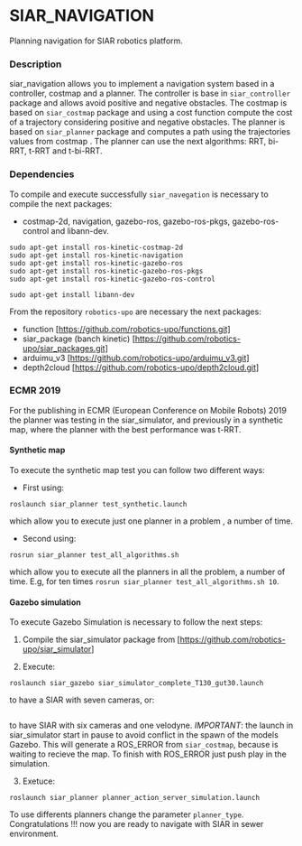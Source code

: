 # SIAR_NAVIGATION

Planning navigation for SIAR robotics platform.

### Description

siar_navigation allows you to implement a navigation system based in a controller, costmap and a planner. The controller is base in `siar_controller` package and allows avoid positive and negative obstacles. The costmap is based on `siar_costmap` package and using a cost function compute the cost of a trajectory considering positive and negative obstacles. The planner is based on `siar_planner` package and computes a path using the trajectories values from costmap . The planner can use the next algorithms: RRT, bi-RRT, t-RRT and t-bi-RRT.

### Dependencies

To compile and execute successfully `siar_navegation` is necessary to compile the next packages:
  
* costmap-2d, navigation, gazebo-ros, gazebo-ros-pkgs, gazebo-ros-control and libann-dev.
```
sudo apt-get install ros-kinetic-costmap-2d
sudo apt-get install ros-kinetic-navigation
sudo apt-get install ros-kinetic-gazebo-ros
sudo apt-get install ros-kinetic-gazebo-ros-pkgs
sudo apt-get install ros-kinetic-gazebo-ros-control

sudo apt-get install libann-dev
```

From the repository `robotics-upo` are necessary the next packages:
 
* function [https://github.com/robotics-upo/functions.git]
* siar_package (banch kinetic) [https://github.com/robotics-upo/siar_packages.git]
* arduimu_v3 [https://github.com/robotics-upo/arduimu_v3.git]
* depth2cloud [https://github.com/robotics-upo/depth2cloud.git]


### ECMR 2019

For the publishing in ECMR (European Conference on Mobile Robots) 2019 the planner was testing in the siar_simulator, and previously in a synthetic map, where the planner with the best performance was t-RRT.

#### Synthetic map

To execute the synthetic map test you can follow two different ways: 

* First using: 
```
roslaunch siar_planner test_synthetic.launch
``` 
which allow you to execute just one planner in a problem , a number of time.

* Second using: 
```
rosrun siar_planner test_all_algorithms.sh
```
which allow you to execute all the planners in all the problem, a number of time. E.g, for ten times `rosrun siar_planner test_all_algorithms.sh 10`.

#### Gazebo simulation

To execute Gazebo Simulation is necessary to follow the next steps:

1. Compile the siar_simulator package from [https://github.com/robotics-upo/siar_simulator]

2. Execute: 
```
roslaunch siar_gazebo siar_simulator_complete_T130_gut30.launch
``` 
to have a SIAR with seven cameras, or: 
```roslaunch siar_gazebo siar_simulator_complete_T130_gut30_velodyne.launch
```
to have SIAR with six cameras and one velodyne. 
*IMPORTANT*: the launch in siar_simulator start in pause to avoid conflict in the spawn of the models Gazebo. This will generate a ROS_ERROR from `siar_costmap`, because is waiting to recieve the map. To finish with ROS_ERROR just push play in the simulation.

3. Exetuce:
```
roslaunch siar_planner planner_action_server_simulation.launch
``` 
To use differents planners change the parameter `planner_type`. Congratulations !!! now you are ready to navigate with SIAR in sewer environment.



